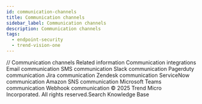 ```yaml
---
id: communication-channels
title: Communication channels
sidebar_label: Communication channels
description: Communication channels
tags:
  - endpoint-security
  - trend-vision-one
---
```


/*<![CDATA[*/ $('#title').html($('meta[name=map-description]').attr('content')); /*]]>*/ Communication channels Related information Communication integrations Email communication SMS communication Slack communication Pagerduty communication Jira communication Zendesk communication ServiceNow communication Amazon SNS communication Microsoft Teams communication Webhook communication © 2025 Trend Micro Incorporated. All rights reserved.Search Knowledge Base